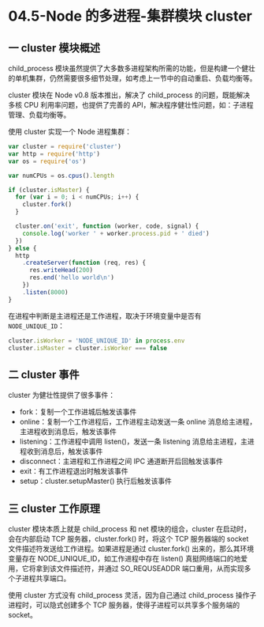 # 04.5-Node 的多进程-集群模块 cluster

## 一 cluster 模块概述

child_process 模块虽然提供了大多数多进程架构所需的功能，但是构建一个健壮的单机集群，仍然需要很多细节处理，如考虑上一节中的自动重启、负载均衡等。

cluster 模块在 Node v0.8 版本推出，解决了 child_process 的问题，既能解决多核 CPU 利用率问题，也提供了完善的 API，解决程序健壮性问题，如：子进程管理、负载均衡等。

使用 cluster 实现一个 Node 进程集群：

```js
var cluster = require('cluster')
var http = require('http')
var os = require('os')

var numCPUs = os.cpus().length

if (cluster.isMaster) {
  for (var i = 0; i < numCPUs; i++) {
    cluster.fork()
  }

  cluster.on('exit', function (worker, code, signal) {
    console.log('worker ' + worker.process.pid + ' died')
  })
} else {
  http
    .createServer(function (req, res) {
      res.writeHead(200)
      res.end('hello world\n')
    })
    .listen(8000)
}
```

在进程中判断是主进程还是工作进程，取决于环境变量中是否有`NODE_UNIQUE_ID`：

```js
cluster.isWorker = 'NODE_UNIQUE_ID' in process.env
cluster.isMaster = cluster.isWorker === false
```

## 二 cluster 事件

cluster 为健壮性提供了很多事件：

- fork：复制一个工作进城后触发该事件
- online：复制一个工作进程后，工作进程主动发送一条 online 消息给主进程，主进程收到消息后，触发该事件
- listening：工作进程中调用 listen()，发送一条 listening 消息给主进程，主进程收到消息后，触发该事件
- disconnect：主进程和工作进程之间 IPC 通道断开后回触发该事件
- exit：有工作进程退出时触发该事件
- setup：cluster.setupMaster() 执行后触发该事件

## 三 cluster 工作原理

cluster 模块本质上就是 child_process 和 net 模块的组合，cluster 在启动时，会在内部启动 TCP 服务器，cluster.fork() 时，将这个 TCP 服务器端的 socket 文件描述符发送给工作进程。如果进程是通过 cluster.fork() 出来的，那么其环境变量存在 NODE_UNIQUE_ID，如工作进程中存在 listen() 真挺网络端口的地爱用，它将拿到该文件描述符，并通过 SO_REQUSEADDR 端口重用，从而实现多个子进程共享端口。

使用 cluster 方式没有 child_process 灵活，因为自己通过 child_process 操作子进程时，可以隐式创建多个 TCP 服务器，使得子进程可以共享多个服务端的 socket。
